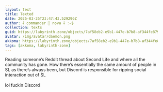 ```yaml
---
layout: text
title: Texted
date: 2025-03-25T23:47:43.529296Z
author: ⸸ commander ░ nova ⸸ :~$
collection: texts
guid: https://labyrinth.zone/objects/7af58eb2-e9b1-447e-b7b8-af344fe87932
avatar: /img/avatar/daemon.png
akkoma: https://labyrinth.zone/objects/7af58eb2-e9b1-447e-b7b8-af344fe87932
tags: [akkoma, labyrinth-zone]
---
```


<p>Reading someone’s Reddit thread about Second Life and where all the community has gone. How there’s essentially the same amount of people in SL as there’s always been, but Discord is responsible for ripping social interaction out of SL <br><br>lol fuckin Discord</p>
